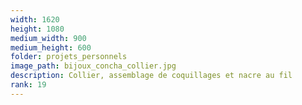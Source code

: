 ```yaml
---
width: 1620
height: 1080
medium_width: 900
medium_height: 600
folder: projets_personnels
image_path: bijoux_concha_collier.jpg
description: Collier, assemblage de coquillages et nacre au fil
rank: 19
---
```

